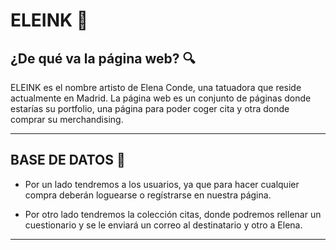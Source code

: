 # ELEINK 💉

## ¿De qué va la página web? 🔍
ELEINK  es el nombre artisto de Elena Conde, una tatuadora que reside actualmente en Madrid. 
La página web es un conjunto de páginas donde estarías su portfolio, una página para poder coger cita y otra donde comprar su merchandising.

---


## BASE DE DATOS 📑
- Por un lado tendremos a los usuarios, ya que para hacer cualquier compra deberán loguearse o regístrarse en nuestra página.

- Por otro lado tendremos la colección citas, donde podremos rellenar un cuestionario y se le enviará un correo al destinatario y otro a Elena.


---

